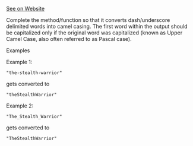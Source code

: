 [See on Website](https://www.codewars.com/kata/517abf86da9663f1d2000003)

Complete the method/function so that it converts dash/underscore delimited words into camel casing. The first word within the output should be capitalized only if the original word was capitalized (known as Upper Camel Case, also often referred to as Pascal case).

Examples

Example 1:

```
"the-stealth-warrior"
```

gets converted to

```
"theStealthWarrior"
```

Example 2:

```
"The_Stealth_Warrior"
```

gets converted to

```
"TheStealthWarrior"
```
